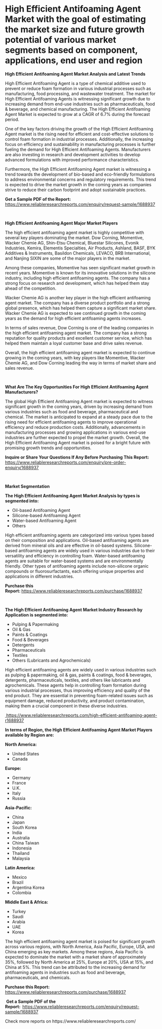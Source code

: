 <p><h1>High Efficient Antifoaming Agent Market with the goal of estimating the market size and future growth potential of various market segments based on component, applications, end user and region</h1></p><p><strong>High Efficient Antifoaming Agent Market Analysis and Latest Trends</strong></p>
<p><p>High Efficient Antifoaming Agent is a type of chemical additive used to prevent or reduce foam formation in various industrial processes such as manufacturing, food processing, and wastewater treatment. The market for High Efficient Antifoaming Agents is witnessing significant growth due to increasing demand from end-use industries such as pharmaceuticals, food & beverage, and chemical manufacturing. The High Efficient Antifoaming Agent Market is expected to grow at a CAGR of 6.7% during the forecast period.</p><p>One of the key factors driving the growth of the High Efficient Antifoaming Agent market is the rising need for efficient and cost-effective solutions to control foam formation in industrial processes. Additionally, the increasing focus on efficiency and sustainability in manufacturing processes is further fueling the demand for High Efficient Antifoaming Agents. Manufacturers are also investing in research and development activities to develop advanced formulations with improved performance characteristics.</p><p>Furthermore, the High Efficient Antifoaming Agent market is witnessing a trend towards the development of bio-based and eco-friendly formulations to address environmental concerns and regulatory requirements. This trend is expected to drive the market growth in the coming years as companies strive to reduce their carbon footprint and adopt sustainable practices.</p></p>
<p><strong>Get a Sample PDF of the Report:&nbsp;</strong> <a href="https://www.reliableresearchreports.com/enquiry/request-sample/1688937">https://www.reliableresearchreports.com/enquiry/request-sample/1688937</a></p>
<p>&nbsp;</p>
<p><strong>High Efficient Antifoaming Agent Major Market Players</strong></p>
<p><p>The high efficient antifoaming agent market is highly competitive with several key players dominating the market. Dow Corning, Momentive, Wacker Chemie AG, Shin-Etsu Chemical, Bluestar Silicones, Evonik Industries, Kemira, Elementis Specialties, Air Products, Ashland, BASF, BYK Additives & Instruments, Basildon Chemicals, LEVACO, BRB International, and Nanjing SIXIN are some of the major players in the market.</p><p>Among these companies, Momentive has seen significant market growth in recent years. Momentive is known for its innovative solutions in the silicone industry, including high efficient antifoaming agents. The company has a strong focus on research and development, which has helped them stay ahead of the competition.</p><p>Wacker Chemie AG is another key player in the high efficient antifoaming agent market. The company has a diverse product portfolio and a strong global presence, which has helped them capture a significant market share. Wacker Chemie AG is expected to see continued growth in the coming years as the demand for high efficient antifoaming agents increases.</p><p>In terms of sales revenue, Dow Corning is one of the leading companies in the high efficient antifoaming agent market. The company has a strong reputation for quality products and excellent customer service, which has helped them maintain a loyal customer base and drive sales revenue.</p><p>Overall, the high efficient antifoaming agent market is expected to continue growing in the coming years, with key players like Momentive, Wacker Chemie AG, and Dow Corning leading the way in terms of market share and sales revenue.</p></p>
<p>&nbsp;</p>
<p><strong>What Are The Key Opportunities For High Efficient Antifoaming Agent Manufacturers?</strong></p>
<p><p>The global High Efficient Antifoaming Agent market is expected to witness significant growth in the coming years, driven by increasing demand from various industries such as food and beverage, pharmaceutical and chemical. The market is anticipated to expand at a steady pace due to the rising need for efficient antifoaming agents to improve operational efficiency and reduce production costs. Additionally, advancements in manufacturing processes and growing applications in various end-use industries are further expected to propel the market growth. Overall, the High Efficient Antifoaming Agent market is poised for a bright future with promising growth trends and opportunities.</p></p>
<p><strong>Inquire or Share Your Questions If Any Before Purchasing This Report:</strong> <a href="https://www.reliableresearchreports.com/enquiry/pre-order-enquiry/1688937">https://www.reliableresearchreports.com/enquiry/pre-order-enquiry/1688937</a></p>
<p>&nbsp;</p>
<p><strong>Market Segmentation</strong></p>
<p><strong>The High Efficient Antifoaming Agent Market Analysis by types is segmented into:</strong></p>
<p><ul><li>Oil-based Antifoaming Agent</li><li>Silicone-based Antifoaming Agent</li><li>Water-based Antifoaming Agent</li><li>Others</li></ul></p>
<p><p>High efficient antifoaming agents are categorized into various types based on their composition and applications. Oil-based antifoaming agents are derived from mineral oils and are effective in oil-based systems. Silicone-based antifoaming agents are widely used in various industries due to their versatility and efficiency in controlling foam. Water-based antifoaming agents are suitable for water-based systems and are environmentally friendly. Other types of antifoaming agents include non-silicone organic compounds or fluorosurfactants, each offering unique properties and applications in different industries.</p></p>
<p><strong>Purchase this Report:&nbsp;</strong><a href="https://www.reliableresearchreports.com/purchase/1688937">https://www.reliableresearchreports.com/purchase/1688937</a></p>
<p>&nbsp;</p>
<p><strong>The High Efficient Antifoaming Agent Market Industry Research by Application is segmented into:</strong></p>
<p><ul><li>Pulping & Papermaking</li><li>Oil & Gas</li><li>Paints & Coatings</li><li>Food & Beverages</li><li>Detergents</li><li>Pharmaceuticals</li><li>Textiles</li><li>Others (Lubricants and Agrochemicals)</li></ul></p>
<p><p>High efficient antifoaming agents are widely used in various industries such as pulping & papermaking, oil & gas, paints & coatings, food & beverages, detergents, pharmaceuticals, textiles, and others like lubricants and agrochemicals. These agents help in controlling foam formation during various industrial processes, thus improving efficiency and quality of the end product. They are essential in preventing foam-related issues such as equipment damage, reduced productivity, and product contamination, making them a crucial component in these diverse industries.</p></p>
<p><a href="https://www.reliableresearchreports.com/high-efficient-antifoaming-agent-r1688937">&nbsp;https://www.reliableresearchreports.com/high-efficient-antifoaming-agent-r1688937</a></p>
<p><strong>In terms of Region, the High Efficient Antifoaming Agent Market Players available by Region are:</strong></p>
<p>
    <p> <strong> North America: </strong>
        <ul>
            <li>United States</li>
            <li>Canada</li>
        </ul>
        </p> 
    <p> <strong> Europe: </strong>
        <ul>
            <li>Germany</li>
            <li>France</li>
            <li>U.K.</li>
            <li>Italy</li>
            <li>Russia</li>
        </ul>
        </p> 
    <p> <strong> Asia-Pacific: </strong>
        <ul>
            <li>China</li>
            <li>Japan</li>
            <li>South Korea</li>
            <li>India</li>
            <li>Australia</li>
            <li>China Taiwan</li>
            <li>Indonesia</li>
            <li>Thailand</li>
            <li>Malaysia</li>
        </ul>
        </p> 
    <p> <strong> Latin America: </strong>
        <ul>
            <li>Mexico</li>
            <li>Brazil</li>
            <li>Argentina Korea</li>
            <li>Colombia</li>
        </ul>
        </p> 
    <p> <strong> Middle East & Africa: </strong>
        <ul>
            <li>Turkey</li>
            <li>Saudi</li>
            <li>Arabia</li>
            <li>UAE</li>
            <li>Korea</li>
        </ul>
    </p>
    </p>
<p><p>The high efficient antifoaming agent market is poised for significant growth across various regions, with North America, Asia Pacific, Europe, USA, and China emerging as key markets. Among these regions, Asia Pacific is expected to dominate the market with a market share of approximately 35%, followed by North America at 25%, Europe at 20%, USA at 15%, and China at 5%. This trend can be attributed to the increasing demand for antifoaming agents in industries such as food and beverage, pharmaceuticals, and chemicals.</p></p>
<p><strong>Purchase this Report: </strong><a href="https://www.reliableresearchreports.com/purchase/1688937">https://www.reliableresearchreports.com/purchase/1688937</a></p>
<p>&nbsp;<strong>Get a Sample PDF of the Report:&nbsp;&nbsp;</strong><a href="https://www.reliableresearchreports.com/enquiry/request-sample/1688937">https://www.reliableresearchreports.com/enquiry/request-sample/1688937</a></p>
<p><strong></strong></p>
<p>Check more reports on https://www.reliableresearchreports.com/</p>